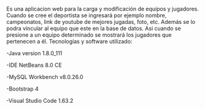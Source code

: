 Es una aplicacion web para la carga y modificación de equipos y jugadores. Cuando se cree el 
deportista se ingresará por ejemplo nombre, campeonatos, link de youtube de mejores jugadas,
foto, etc. Además se lo podra vincular al equipo que este en la base de datos. Asi cuando 
se presione a un equipo determinado se mostrará los jugadores que pertenecen a él.
Tecnologías y software utilizado:

-Java version 1.8.0_111

-IDE NetBeans 8.0 CE

-MySQL Workbench v8.0.26.0

-Bootstrap 4

-Visual Studio Code 1.63.2


